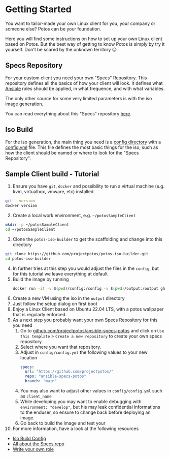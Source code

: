 # Getting Started

You want to tailor-made your own Linux client for you, your company or someone else? Potos can be your foundation.

Here you will find some instructions on how to set up your own Linux client based on Potos. But the best way of getting to know Potos is simply by try it yourself. Don't be scared by the unknown territory :wink:

## Specs Repository
For your custom client you need your own "Specs" Repository. This repository defines all the basics of how your client will look.
It defines what [Ansible](https://en.wikipedia.org/wiki/Ansible_(software)) roles should be applied, in what frequence, and with what variables.

The only other source for some very limited parameters is with the iso image generation.

You can read everything about this "Specs" repository [here](/guide/specs-repo/overview).

## Iso Build
For the iso generation, the main thing you need is a [config directory](/guide/iso-build/config) with a [config.yml](/guide/iso-build/config.html#config-yml) file.
This file defines the most basic things for the iso, such as how the client should be named or where to look for the "Specs Repository".

## Sample Client build - Tutorial
 1. Ensure you have `git`, `docker` and possibility to run a virtual machine (e.g. kvm, virtualbox, vmware, etc) installed
   ```bash
   git --version
   docker version
   ```
 2. Create a local work environment, e.g. `~/potosSampleClient`
   ```bash
   mkdir -p ~/potosSampleClient
   cd ~/potosSampleClient
   ```
 3. Clone the `potos-iso-builder` to get the scaffolding and change into this directory
   ```bash
   git clone https://github.com/projectpotos/potos-iso-builder.git
   cd potos-iso-builder
   ```
 4. In further tries at this step you would adjust the files in the `config`, but for this tutorial we leave everything at default
 5. Build the image by running
    ```bash
    docker run -it -v $(pwd)/config:/config -v $(pwd)/output:/output ghcr.io/projectpotos/potos-iso-builder:latest
    ```
 6. Create a new VM using the iso in the `output` directory
 7. Just follow the setup dialog on first boot
 8. Enjoy a Linux Client based on Ubuntu 22.04 LTS, with a potos wallpaper that is regularly enforced.
 9. As a next step you probably want your own Specs Repository for this you need
     1. Go to [github.com/projectpotos/ansible-specs-potos](https://github.com/projectpotos/ansible-specs-potos) and click on 
     `Use this template` > `Create a new repository` to create your own specs repository.
     2. Select where you want that repository.
     3. Adjust in `config/config.yml` the following values to your new location
        ```yaml
        specs:
          url: "https://github.com/projectpotos/"
          repo: "ansible-specs-potos"
          branch: "main"
        ```
     4. You may also want to adjust other values in `config/config.yml` such as `client_name`
     5. While developing you may want to enable debugging with `environment: "develop"`, but his may leak confidential informations to the enduser, so ensure to change back before deploying an image.
     5. Go back to build the image and test your
10. For more information, have a look at the following resources
  * [Iso Build Config](/iso-build/config)
  * [All about the Specs repo](/specs-repo/overview)
  * [Write your own role](/own-role)
